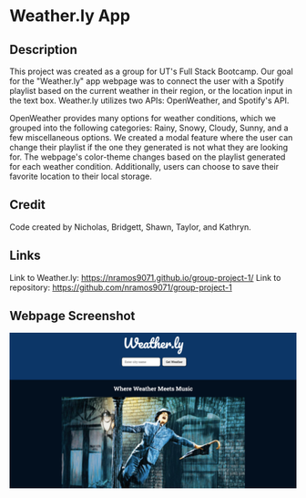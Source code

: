 # Weather.ly App

## Description

This project was created as a group for UT's Full Stack Bootcamp. Our goal for the "Weather.ly" app webpage was to connect the user with a Spotify playlist based on the current weather in their region, or the location input in the text box. Weather.ly utilizes two APIs: OpenWeather, and Spotify's API. 

OpenWeather provides many options for weather conditions, which we grouped into the following categories: Rainy, Snowy, Cloudy, Sunny, and a few miscellaneous options. We created a modal feature where the user can change their playlist if the one they generated is not what they are looking for. The webpage's color-theme changes based on the playlist generated for each weather condition. Additionally, users can choose to save their favorite location to their local storage.

## Credit

Code created by Nicholas, Bridgett, Shawn, Taylor, and Kathryn.

## Links

Link to Weather.ly: https://nramos9071.github.io/group-project-1/
Link to repository: https://github.com/nramos9071/group-project-1

## Webpage Screenshot
![Weather.ly](./assets/images/weatherly_homepage.png)